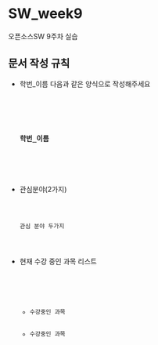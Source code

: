 # SW_week9
오픈소스SW 9주차 실습 

## 문서 작성 규칙
- 학번_이름
  다음과 같은 양식으로 작성해주세요
  <pre>
    <code>
      <html>
        <body>
          <h3>학번_이름</h3>
        </body>
      </html>
    </code>
  </pre>
- 관심분야(2가지)
  <pre>
    <code>
       <p>관심 분야 두가지</p>
    </code>
  </pre>
 
- 현재 수강 중인 과목 리스트
  <pre>
    <code>
       <ul>
        <li>수강중인 과목</li>
        <li>수강중인 과목</li>
      </ul>
    </code>
  </pre>
  
